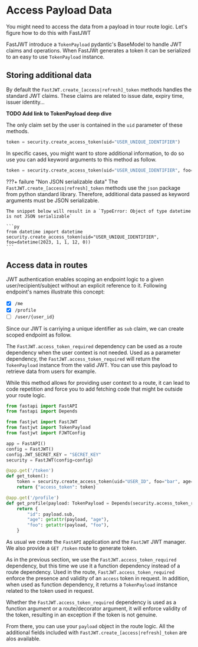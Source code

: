 # Access Payload Data

You might need to access the data from a payload in tour route logic. Let's figure how to do this with FastJWT

FastJWT introduce a `TokenPayload` pydantic's BaseModel to handle JWT claims and operations.
When FastJWt generates a token it can be serialized to an easy to use `TokenPayload` instance.

## Storing additional data

By default the `FastJWT.create_[access|refresh]_token` methods handles the standard JWT claims. These claims are related to issue date, expiry time, issuer identity...

**TODO Add link to TokenPayload deep dive**

The only claim set by the user is contained in the `uid` parameter of these methods.

```py
token = security.create_access_token(uid="USER_UNIQUE_IDENTIFIER")
```

In specific cases, you might want to store additional information, to do so use you can add keyword arguments to this method as follow.

```py
token = security.create_access_token(uid="USER_UNIQUE_IDENTIFIER", foo="bar")
```

???+ failure "Non JSON serializable data"
    The `FastJWT.create_[access|refresh]_token` methods use the `json` package from python standard library. Therefore, additional data passed as keyword arguments must be JSON serializable.

    The snippet below will result in a `TypeError: Object of type datetime is not JSON serializable`

    ```py
    from datetime import datetime
    security.create_access_token(uid="USER_UNIQUE_IDENTIFIER", foo=datetime(2023, 1, 1, 12, 0))
    ```

## Access data in routes

JWT authentication enables scoping an endpoint logic to a given user/recipient/subject without an explicit reference to it. Following endpoint's names illustrate this concept:

- [X] `/me`
- [X] `/profile`
- [ ] `/user/{user_id}`

Since our JWT is carriying a unique identifier as `sub` claim, we can create scoped endpoint as follow.

The `FastJWT.access_token_required` dependency can be used as a route dependency when the user context is not needed. 
Used as a parameter dependency, the `FastJWT.access_token_required` will return the `TokenPayload` instance from the valid JWT.
You can use this payload to retrieve data from users for example.

While this method allows for providing user context to a route, it can lead to code repetition and force you to add fetching code that might be outside your route logic.

```py linenums="1" hl_lines="18-24"
from fastapi import FastAPI
from fastapi import Depends

from fastjwt import FastJWT
from fastjwt import TokenPayload
from fastjwt import FJWTConfig

app = FastAPI()
config = FastJWT()
config.JWT_SECRET_KEY = "SECRET_KEY"
security = FastJWT(config=config)

@app.get('/token')
def get_token():
    token = security.create_access_token(uid="USER_ID", foo="bar", age=22)
    return {"access_token": token}

@app.get('/profile')
def get_profile(payload: TokenPayload = Depends(security.access_token_required)):
    return {
        "id": payload.sub,
        "age": getattr(payload, "age"),
        "foo": getattr(payload, "foo"),
    }
```

As usual we create the `FastAPI` application and the `FastJWT` JWT manager. We also provide a `GET /token` route to generate token.

As in the previous section, we use the `FastJWT.access_token_required` dependency, but this time we use it a function dependency instead of a route dependency. Used in the route, `FastJWT.access_token_required` enforce the presence and validity of an `access` token in request. In addition, when used as function dependency, it returns a `TokenPayload` instance related to the token used in request.

Whether the `FastJWT.access_token_required` dependency is used as a function argument or a route/decorator argument, it will enforce validity of the token, resulting in an exception if the token is not genuine.

From there, you can use your `payload` object in the route logic. All the additional fields included with `FastJWT.create_[access|refresh]_token` are alos available.
